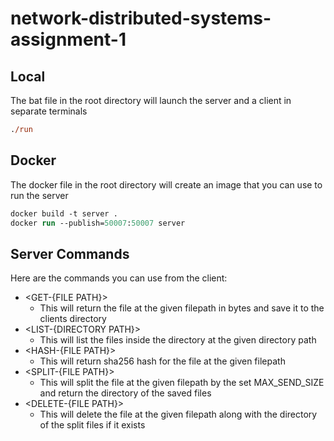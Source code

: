 # network-distributed-systems-assignment-1

## Local

The bat file in the root directory will launch the server and a client in separate terminals

```ps
./run
```

## Docker

The docker file in the root directory will create an image that you can use to run the server

```ps
docker build -t server .
docker run --publish=50007:50007 server
```

## Server Commands

Here are the commands you can use from the client:

- <GET-{FILE PATH}>
  - This will return the file at the given filepath in bytes and save it to the clients directory
- <LIST-{DIRECTORY PATH}>
  - This will list the files inside the directory at the given directory path
- <HASH-{FILE PATH}>
  - This will return sha256 hash for the file at the given filepath
- <SPLIT-{FILE PATH}>
  - This will split the file at the given filepath by the set MAX_SEND_SIZE and return the directory of the saved files
- <DELETE-{FILE PATH}>
  - This will delete the file at the given filepath along with the directory of the split files if it exists
